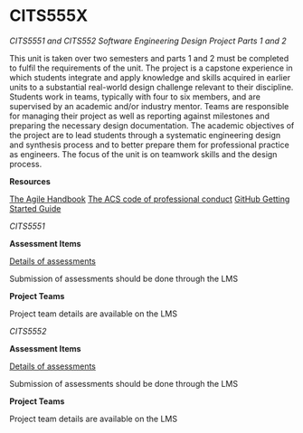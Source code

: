 # CITS555X

*CITS5551 and CITS552 Software Engineering Design Project Parts 1 and 2*

This unit is taken over two semesters and parts 1 and 2 must be completed to fulfil the requirements of the unit. The project is a capstone experience in which students integrate and apply knowledge and skills acquired in earlier units to a substantial real-world design challenge relevant to their discipline. Students work in teams, typically with four to six members, and are supervised by an academic and/or industry mentor. Teams are responsible for managing their project as well as reporting against milestones and preparing the necessary design documentation. The academic objectives of the project are to lead students through a systematic engineering design and synthesis process and to better prepare them for professional practice as engineers. The focus of the unit is on teamwork skills and the design process.

**Resources**

[The Agile Handbook](http://agilehandbook.com) 
[The ACS code of professional conduct](https://www.acs.org.au/content/dam/acs/acs-documents/Code-of-Ethics.pdf) 
[GitHub Getting Started Guide](https://docs.github.com/en/github/getting-started-with-github) 

*CITS5551*

**Assessment Items**

[Details of assessments](https://github.com/uwacsp/CITS555X/blob/master/CITS5551Assessment.md)

Submission of assessments should be done through the LMS

**Project Teams**

Project team details are available on the LMS


*CITS5552*

**Assessment Items**

[Details of assessments](https://github.com/uwacsp/CITS555X/blob/master/CITS5552Assessment.md)

Submission of assessments should be done through the LMS

**Project Teams**

Project team details are available on the LMS
